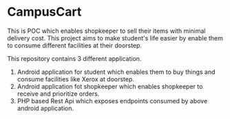 # CampusCart
This is POC which enables shopkeeper to sell their items with minimal delivery cost. This project aims to make student's life easier by enable them to consume different facilities at their doorstep.

This repository contains 3 different application. 
1. Android application for student which enables them to buy things and consume facilities like Xerox at doorstep.
2. Android application fot shopkeeper which enables shopkeeper to receive and prioritize orders.
3. PHP based Rest Api which exposes endpoints consumed by above android application.

